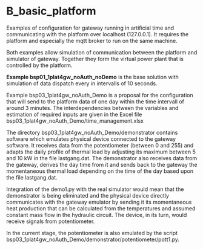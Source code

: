 # B_basic_platform

Examples of configuration for gateway running in artificial time and 
communicating with the platform over localhost (127.0.0.1). It requires 
the platform and especially the mqtt broker to run on the same machine.

Both examples allow simulation of communication between the platform and
 simulator of gateway. Together they form the virtual power plant that 
 is controlled by the platform.

**Example bsp01_1plat4gw_noAuth_noDemo** is the base solution with 
simulation of data dispatch every in intervalls of 10 seconds.

Example bsp03_1plat4gw_noAuth_Demo is a proposal for the configuration 
that will send to the platform data of one day within the time intervall
 of around 3 minutes. The interdependencies between the variables and 
 estimation of required inputs are given in the Excel file 
 bsp03_1plat4gw_noAuth_Demo/time_management.xlsx

The directory bsp03_1plat4gw_noAuth_Demo/demonstrator contains software 
which emulates physical device connected to the gateway software. 
It receives data from the potentiometer (between 0 and 255) and adapts 
the daily profile of thermal load by adjusting its maximum between 5 and
 10 kW in the file lastgang.dat. The demonstrator also receives data 
from the gateway, derives the day time from it and sends back to the 
gateway the momentaneous thermal load depending on the time of the day 
based upon the file lastgang.dat. 

Integration of the demo1.py with the real simulator would mean that the 
demonstrator is being eliminated and the physical device directly 
communicates with the gateway emulator by sending it its momentaneous 
heat production that can be calculated from the temperatures and assumed
 constant mass flow in the hydraulic circuit. The device, in its turn, 
would receive signals from potentiometer.

In the current stage, the potentiometer is also emulated by the script 
bsp03_1plat4gw_noAuth_Demo/demonstrator/potentiometer/pott1.py.
